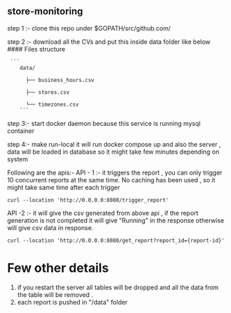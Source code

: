 ## store-monitoring
step 1 :-
clone this repo under $GOPATH/src/github.com/

step 2 :- 
download all the CVs and put this inside data folder like below
     #### Files structure 
     
     ```
        data/
        
          ├── business_hours.csv
          
          ├── stores.csv
          
          └── timezones.csv
        ```

step 3:- start docker daemon because this service is running mysql container 

step 4:- make run-local
 it will run docker compose up and also the server , data will be loaded in database so it might take few minutes depending on system

Following are the apis:- 
API - 1 :-  it triggers the report , you can only trigger 10 concurrent reports at the same time. No caching has been used , so it might take same time after each trigger
```
curl --location 'http://0.0.0.0:8080/trigger_report'
```

API -2 :- it will give the csv generated from above api , if the report generation is not completed it will give "Running" in the response otherwise will give csv data in response.

```
curl --location 'http://0.0.0.0:8080/get_report?report_id={report-id}'
```


# Few other details 

1) if you restart the server all tables will be dropped and all the data from the table will be removed .
2) each report is pushed in "/data" folder
